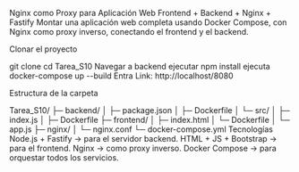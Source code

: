 Nginx como Proxy para Aplicación Web
Frontend + Backend + Nginx + Fastify
Montar una aplicación web completa usando Docker Compose, con Nginx como proxy inverso, conectando el frontend y el backend.

Clonar el proyecto

git clone <url>
cd Tarea_S10
Navegar a backend
ejecutar
npm install
ejecuta
    docker-compose up --build
    Entra
Link: http://localhost/8080

Estructura de la carpeta

Tarea_S10/
├─ backend/
│  ├─ package.json
│  ├─ Dockerfile
│  └─ src/
│     ├─ index.js
│     ├─ Dockerfile
├─ frontend/
│  ├─ index.html
│  └─ Dockerfile
│  └─ app.js
├─ nginx/
│  └─ nginx.conf
└─ docker-compose.yml
Tecnologías
Node.js + Fastify → para el servidor backend.
HTML + JS + Bootstrap → para el frontend.
Nginx → como proxy inverso.
Docker Compose → para orquestar todos los servicios.
